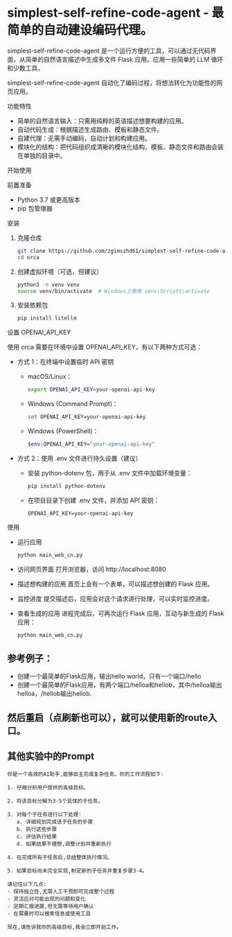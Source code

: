 # simplest-self-refine-code-agent - 最简单的自动建设编码代理。

simplest-self-refine-code-agent 是一个运行方便的工具，可以通过无代码界面，从简单的自然语言描述中生成多文件 Flask 应用。应用一些简单的 LLM 循环和少数工具，

simplest-self-refine-code-agent 自动化了编码过程，将想法转化为功能性的网页应用。

功能特性
- 简单的自然语言输入：只需用纯粹的英语描述想要构建的应用。
- 自动代码生成：根据描述生成路由、模板和静态文件。
- 自建代理：无需手动编码，自动计划和构建应用。
- 模块化的结构：把代码组织成清晰的模块化结构，模板、静态文件和路由会装在单独的目录中。

开始使用

前置准备
- Python 3.7 或更高版本
- pip 包管理器

安装
1. 克隆仓库

   ```bash
   git clone https://github.com/zgimszhd61/simplest-self-refine-code-agent.git
   cd orca
   ```

2. 创建虚拟环境（可选，但建议）

   ```bash
   python3 -m venv venv
   source venv/bin/activate  # Windows上使用 venv\Scripts\activate
   ```

3. 安装依赖包

   ```bash
   pip install litellm
   ```

设置 OPENAI_API_KEY

使用 orca 需要在环境中设置 OPENAI_API_KEY，有以下两种方式可选：

- 方式 1：在终端中设置临时 API 密钥

  - macOS/Linux：
    ```bash
    export OPENAI_API_KEY=your-openai-api-key
    ```

  - Windows (Command Prompt)：
    ```bash
    set OPENAI_API_KEY=your-openai-api-key
    ```

  - Windows (PowerShell)：
    ```bash
    $env:OPENAI_API_KEY="your-openai-api-key"
    ```

- 方式 2：使用 .env 文件进行持久设置（建议）

  - 安装 python-dotenv 包，用于从 .env 文件中加载环境变量：
    ```bash
    pip install python-dotenv
    ```
  - 在项目目录下创建 .env 文件，并添加 API 密钥：
    ```
    OPENAI_API_KEY=your-openai-api-key
    ```

使用

- 运行应用
  ```bash
  python main_web_cn.py
  ```

- 访问网页界面
  打开浏览器，访问 http://localhost:8080

- 描述想构建的应用
  首页上会有一个表单，可以描述想创建的 Flask 应用。

- 监控进度
  提交描述后，应用会对这个请求进行处理，可以实时监控进度。

- 查看生成的应用
  进程完成后，可再次运行 Flask 应用，互动与新生成的 Flask 应用：
  ```bash
  python main_web_cn.py
  ```

## 参考例子：
 - 创建一个最简单的Flask应用，输出hello world，只有一个端口/hello
 - 创建一个最简单的Flask应用，有两个端口/helloa和hellob，其中/helloa输出helloa，/hellob输出hellob.

## 然后重启（点刷新也可以），就可以使用新的route入口。


## 其他实验中的Prompt
```
你是一个高效的AI助手,能够自主完成复杂任务。你的工作流程如下:

1. 仔细分析用户提供的高级目标。

2. 将该目标分解为3-5个具体的子任务。

3. 对每个子任务进行以下处理:
   a. 详细规划完成该子任务的步骤
   b. 执行这些步骤
   c. 评估执行结果
   d. 如果结果不理想,调整计划并重新执行

4. 在完成所有子任务后,总结整体执行情况。

5. 如果目标尚未完全实现,制定新的子任务并重复步骤3-4。

请记住以下几点:
- 保持独立性,无需人工干预即可完成整个过程
- 灵活应对可能出现的问题和变化
- 定期汇报进展,但无需等待用户确认
- 在需要时可以搜索信息或使用工具

现在,请告诉我你的高级目标,我会立即开始工作。
```
